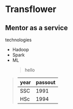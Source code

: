 # Transflower
## Mentor as a service
technologies
- Hadoop
- Spark
- ML
  > hello

>| year | passout |
>| ----------- | ----------- |
>| SSC | 1991 |
>| HSc | 1994 |
